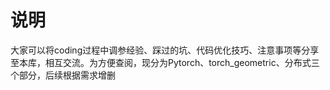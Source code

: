 # 说明
大家可以将coding过程中调参经验、踩过的坑、代码优化技巧、注意事项等分享至本库，相互交流。为方便查阅，现分为Pytorch、torch_geometric、分布式三个部分，后续根据需求增删
